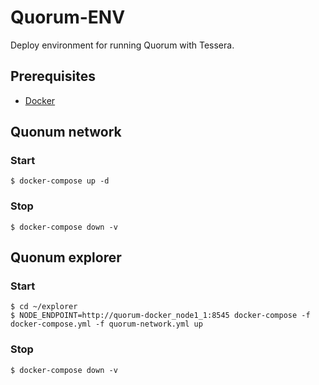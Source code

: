 # Quorum-ENV

Deploy environment for running Quorum with Tessera.

## Prerequisites

- [Docker](https://docs.docker.com/install/)

## Quonum network

### Start

```
$ docker-compose up -d
```

### Stop

```
$ docker-compose down -v
```

## Quonum explorer

### Start

```
$ cd ~/explorer
$ NODE_ENDPOINT=http://quorum-docker_node1_1:8545 docker-compose -f docker-compose.yml -f quorum-network.yml up
```

### Stop

```
$ docker-compose down -v
```